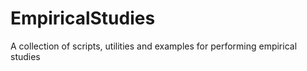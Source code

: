 # EmpiricalStudies
A collection of scripts, utilities and examples for performing empirical studies
